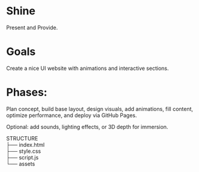 # Shine

Present and Provide.

# Goals

Create a nice UI website with animations and interactive sections.  

# Phases: 
 
Plan concept, build base layout, design visuals, add animations, fill content, optimize performance, and deploy via GitHub Pages.

Optional: add sounds, lighting effects, or 3D depth for immersion.



STRUCTURE\
├── index.html\
├── style.css\
├── script.js\
└── assets
    
